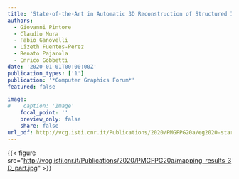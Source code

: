```yaml
---
title: 'State-of-the-Art in Automatic 3D Reconstruction of Structured Indoor Environments'
authors:
  - Giovanni Pintore
  - Claudio Mura
  - Fabio Ganovelli
  - Lizeth Fuentes-Perez
  - Renato Pajarola
  - Enrico Gobbetti
date: '2020-01-01T00:00:00Z'
publication_types: ['1']
publication: '*Computer Graphics Forum*'
featured: false

image:
#    caption: 'Image'
    focal_point: ''
    preview_only: false
    share: false
url_pdf: http://vcg.isti.cnr.it/Publications/2020/PMGFPG20a/eg2020-star-indoor.pdf
---
```

{{< figure src="http://vcg.isti.cnr.it/Publications/2020/PMGFPG20a/mapping_results_3D_part.jpg" >}}
